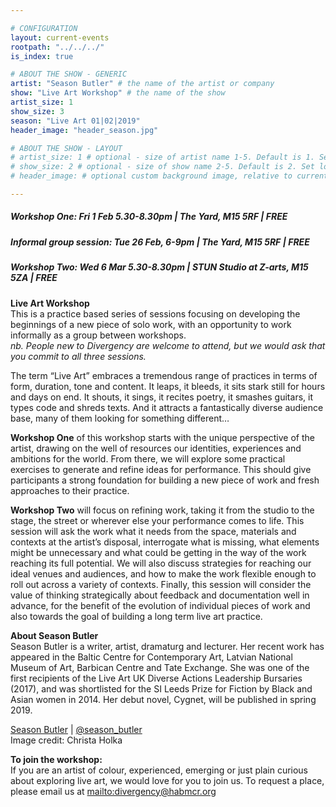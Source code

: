 ```yaml
---

# CONFIGURATION
layout: current-events
rootpath: "../../../"
is_index: true

# ABOUT THE SHOW - GENERIC
artist: "Season Butler" # the name of the artist or company
show: "Live Art Workshop" # the name of the show
artist_size: 1
show_size: 3
season: "Live Art 01|02|2019"
header_image: "header_season.jpg"

# ABOUT THE SHOW - LAYOUT
# artist_size: 1 # optional - size of artist name 1-5. Default is 1. Set longer names to lower values
# show_size: 2 # optional - size of show name 2-5. Default is 2. Set longer names to lower values
# header_image: # optional custom background image, relative to current page

---
```

##### Workshop One: Fri 1 Feb 5.30-8.30pm | The Yard, M15 5RF | FREE           
##### Informal group session: Tue 26 Feb, 6-9pm | The Yard, M15 5RF | FREE       
##### Workshop Two: Wed 6 Mar 5.30-8.30pm  | STUN Studio at Z-arts, M15 5ZA | FREE        
     
**Live Art Workshop**    
This is a practice based series of sessions focusing on developing the beginnings of a new piece of solo work, with an opportunity to work informally as a group between workshops.   
*nb. People new to Divergency are welcome to attend, but we would ask that you commit to all three sessions.*           
       
The term “Live Art” embraces a tremendous range of practices in terms of form, duration, tone and content. It leaps, it bleeds, it sits stark still for hours and days on end. It shouts, it sings, it recites poetry, it smashes guitars, it types code and shreds texts. And it attracts a fantastically diverse audience base, many of them looking for something different…       

**Workshop One** of this workshop starts with the unique perspective of the artist, drawing on the well of resources our identities, experiences and ambitions for the world. From there, we will explore some practical exercises to generate and refine ideas for performance. This should give participants a strong foundation for building a new piece of work and fresh approaches to their practice.      

**Workshop Two** will focus on refining work, taking it from the studio to the stage, the street or wherever else your performance comes to life. This session will ask the work what it needs from the space, materials and contexts at the artist’s disposal, interrogate what is missing, what elements might be unnecessary and what could be getting in the way of the work reaching its full potential. We will also discuss strategies for reaching our ideal venues and audiences, and how to make the work flexible enough to roll out across a variety of contexts. Finally, this session will consider the value of thinking strategically about feedback and documentation well in advance, for the benefit of the evolution of individual pieces of work and also towards the goal of building a long term live art practice.     

**About Season Butler**         
Season Butler is a writer, artist, dramaturg and lecturer. Her recent work has appeared in the Baltic Centre for Contemporary Art, Latvian National Museum of Art, Barbican Centre and Tate Exchange. She was one of the first recipients of the Live Art UK Diverse Actions Leadership Bursaries (2017), and was shortlisted for the SI Leeds Prize for Fiction by Black and Asian women in 2014. Her debut novel, Cygnet, will be published in spring 2019.       

<a href="http://seasonbutler.com" target="_blank">Season Butler</a> | <a href="http://twitter.com/season_butler" target="_blank">@season_butler</a>     
Image credit: Christa Holka
  
**To join the workshop:**       
If you are an artist of colour, experienced, emerging or just plain curious about exploring live art, we would love for you to join us. To request a place, please email us at <mailto:divergency@habmcr.org>            

                    
    

